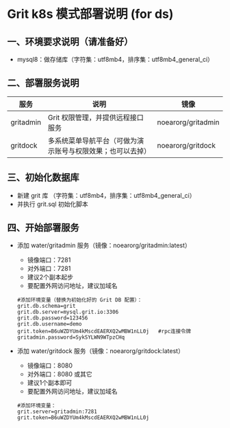 # Grit k8s 模式部署说明 (for ds)


## 一、环境要求说明（请准备好）

* mysql8：做存储库（字符集：utf8mb4，排序集：utf8mb4_general_ci）


## 二、部署服务说明

| 服务 | 说明                             |  镜像 |
| -------- |--------------------------------|  -------- | 
| gritadmin   | Grit 权限管理，并提供远程接口服务            |  noearorg/gritadmin | 
| gritdock    | 多系统菜单导航平台（可做为演示账号与权限效果；也可以去掉） |  noearorg/gritdock | 

## 三、初始化数据库

* 新建 grit 库 （字符集：utf8mb4，排序集：utf8mb4_general_ci）
* 并执行 grit.sql 初始化脚本

## 四、开始部署服务

* 添加 water/gritadmin 服务（镜像：noearorg/gritadmin:latest）
  * 镜像端口：7281
  * 对外端口：7281
  * 建议2个副本起步
  * 要配置外网访问地址，建议加域名
  

  ```properties
  #添加环境变量（替换为初始化好的 Grit DB 配置）：
  grit.db.schema=grit
  grit.db.server=mysql.grit.io:3306
  grit.db.password=123456
  grit.db.username=demo
  grit.token=B6uWZDYUm4kMscdEAERXQ2wMBW1nLL0j   #rpc连接令牌
  gritadmin.password=SykSYLWN9WTpzCHq   
  ```

* 添加 water/gritdock 服务（镜像：noearorg/gritdock:latest）
  * 镜像端口：8080
  * 对外端口：8080 或其它
  * 建议1个副本即可
  * 要配置外网访问地址，建议加域名


  ```properties
  #添加环境变量：
  grit.server=gritadmin:7281 
  grit.token=B6uWZDYUm4kMscdEAERXQ2wMBW1nLL0j
  ```
